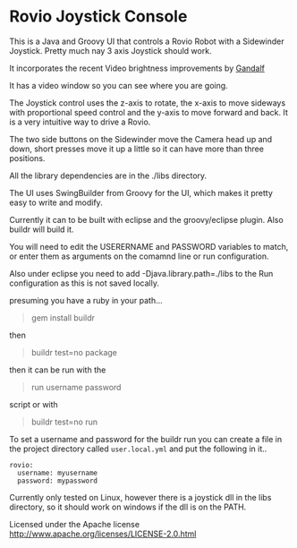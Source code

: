 Rovio Joystick Console
==========

This is a Java and Groovy UI that controls a Rovio Robot with a
Sidewinder Joystick. Pretty much nay 3 axis Joystick should work.

It incorporates the recent Video brightness improvements by 
[Gandalf](http://www.robocommunity.com/forum/thread/17515/Fix-of-the-Rovio-brightness-control)

It has a video window so you can see where you are going.

The Joystick control uses the z-axis to rotate, the x-axis to move
sideways with proportional speed control and the y-axis to move
forward and back. It is a very intuitive way to drive a Rovio.

The two side buttons on the Sidewinder move the Camera head up and
down, short presses move it up a little so it can have more than three
positions.

All the library dependencies are in the ./libs directory.

The UI uses SwingBuilder from Groovy for the UI, which makes it pretty
easy to write and modify.

Currently it can to be built with eclipse and the groovy/eclipse plugin.
Also buildr will build it.

You will need to edit the USERERNAME and PASSWORD variables to match,
or enter them as arguments on the comamnd line or run configuration.

Also under eclipse you need to add -Djava.library.path=./libs to the
Run configuration as this is not saved locally.

presuming you have a ruby in your path...
> gem install buildr

then

> buildr test=no package

then it can be run with the 

> run username password

script or with 

> buildr test=no run

To set a username and password for the buildr run you can create a
file in the project directory called `user.local.yml` and put the
following in it..

    rovio:
      username: myusername
      password: mypassword


Currently only tested on Linux, however there is a joystick dll in the
libs directory, so it should work on windows if the dll is on the
PATH.

Licensed under the Apache license
http://www.apache.org/licenses/LICENSE-2.0.html
